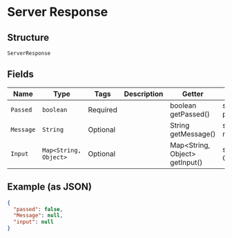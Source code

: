 
# Server Response

## Structure

`ServerResponse`

## Fields

| Name | Type | Tags | Description | Getter | Setter |
|  --- | --- | --- | --- | --- | --- |
| `Passed` | `boolean` | Required | <testing><br> | boolean getPassed() | setPassed(boolean passed) |
| `Message` | `String` | Optional | <testing><br> | String getMessage() | setMessage(String message) |
| `Input` | `Map<String, Object>` | Optional | <testing><br> | Map<String, Object> getInput() | setInput(Map<String, Object> input) |

## Example (as JSON)

```json
{
  "passed": false,
  "Message": null,
  "input": null
}
```

